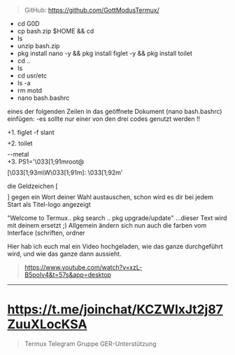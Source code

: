 
 >GitHub: https://github.com/GottModusTermux/
 
- cd G0D
- cp bash.zip $HOME && cd
- ls
- unzip bash.zip
- pkg install nano -y && pkg install figlet -y && pkg install toilet
- cd ..
- ls
- cd usr/etc
- ls -a
- rm motd
- nano bash.bashrc
 
eines der folgenden Zeilen in das geöffnete Dokument 
(nano bash.bashrc) einfügen:
-es sollte nur einer von den drei codes genutzt werden !!
 
 +1. figlet -f slant $$$$
 +2. toilet $$$$ --metal  
 +3. PS1='\033[1;91mroot@$$$$[\033[1;93m\W\033[1;91m]: \033[1;92m' 
 
die Geldzeichen [$$$$] gegen ein Wort deiner Wahl austauschen,
schon wird es dir bei jedem Start als Titel-logo angezeigt

"Welcome to Termux.. pkg search .. pkg upgrade/update"
...dieser Text wird mit deinem ersetzt ;)
Allgemein ändern sich nun auch die farben vom Interface
(schriften, ordner

Hier hab ich euch mal ein Video hochgeladen,
wie das ganze durchgeführt wird, 
und wie das ganze dann aussieht.

>https://www.youtube.com/watch?v=xzL-B5poIv4&t=57s&app=desktop

__________
# https://t.me/joinchat/KCZWlxJt2j87ZuuXLocKSA
 >Termux Telegram Gruppe GER-Unterstützung 
